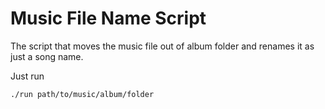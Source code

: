 # Music File Name Script

The script that moves the music file out of album folder and renames it as just a song name.

Just run
```bash
./run path/to/music/album/folder
```